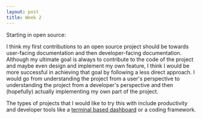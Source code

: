```yaml
---
layout: post
title: Week 2
---
```


Starting in open source:

I think my first contributions to an open source project should be towards user-facing documentation and then developer-facing documentation. Although my ultimate goal is always to contribute to the code of the project and maybe even design and implement my own feature, I think I would be more successful in achieving that goal by following a less direct approach. I would go from understanding the project from a user's perspective to understanding the project from a developer's perspective and then (hopefully) actually implementing my own part of the project.

The types of projects that I would like to try this with include productivity and developer tools like a [terminal based dashboard](https://github.com/wtfutil/wtf) or a coding framework.
